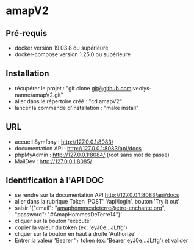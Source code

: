 # amapV2

## Pré-requis

- docker version 19.03.8 ou supérieure
- docker-compose version 1.25.0 ou supérieure

## Installation

- récupérer le projet : "git clone git@github.com:veolys-nanne/amapV2.git"
- aller dans le répertoire créé : "cd amapV2"
- lancer la commande d'installation : "make install"

## URL

- accueil Symfony : http://127.0.0.1:8083/
- documentation API : http://127.0.0.1:8083/api/docs
- phpMyAdmin : http://127.0.0.1:8084/ (root sans mot de passe)
- MailDev : http://127.0.0.1:8085/

## Identification à l'API DOC

- se rendre sur la documentation API http://127.0.0.1:8083/api/docs
- aller dans la rubrique Token 'POST' '/api/login', bouton 'Try it out'
- saisir '{"email": "amaphommesdeterre@etre-enchante.org", "password": "#AmapHommesDeTerre14"}'
- cliquer sur la bouton 'execute'
- copier la valeur du token (ex: 'eyJ0e...JLffg')
- cliquer sur la bouton en haut à droite 'Authorize'
- Entrer la valeur 'Bearer '+ token (ex: 'Bearer eyJ0e...JLffg') et valider